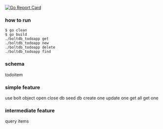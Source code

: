
[![Go Report Card](https://goreportcard.com/badge/github.com/ctalladen78/boltdb_todoapp)](https://goreportcard.com/report/github.com/ctalladen78/boltdb_todoapp)

### how to run
	$ go clean
	$ go build
	./boltdb_todoapp get
	./boltdb_todoapp new
	./boltdb_todoapp delete
	./boltdb_todoapp find

### schema
todoitem

### simple feature
use bolt object
open close db
seed db
create one
update one
get all
get one

### intermediate feature
query items
